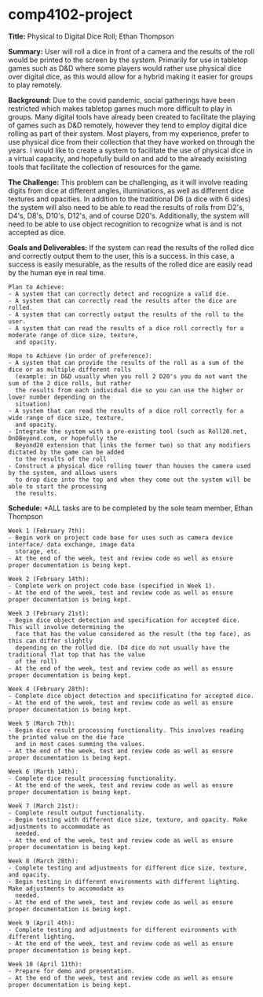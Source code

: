 # comp4102-project

<b>Title:</b> Physical to Digital Dice Roll; Ethan Thompson

<b>Summary:</b> User will roll a dice in front of a camera and the results of the roll would be printed to the screen by the system. Primarily for use in tabletop games such as D&D where some players would rather use physical dice over digital dice, as this would allow for a hybrid making it easier for groups to play remotely.

<b>Background:</b> Due to the covid pandemic, social gatherings have been restricted which makes tabletop games much more difficult to play in groups. Many digital tools have already been created to facilitate the playing of games such as D&D remotely, however they tend to employ digital dice rolling as part of their system. Most players, from my experience, prefer to use physical dice from their collection that they have worked on through the years. I would like to create a system to facilitate the use of physical dice in a virtual capacity, and hopefully build on and add to the already exisisting tools that facilitate the collection of resources for the game.

<b>The Challenge:</b> This problem can be challenging, as it will involve reading digits from dice at different angles, illuminations, as well as different dice textures and opacities. In addition to the traditional D6 (a dice with 6 sides) the system will also need to be able to read the results of rolls from D2's, D4's, D8's, D10's, D12's, and of course D20's. Additionally, the system will need to be able to use object recognition to recognize what is and is not accepted as dice.

<b>Goals and Deliverables:</b> If the system can read the results of the rolled dice and correctly output them to the user, this is a success. In this case, a success is easily mesurable, as the results of the rolled dice are easily read by the human eye in real time.

    Plan to Achieve:
    - A system that can correctly detect and recognize a valid die.
    - A system that can correctly read the results after the dice are rolled.
    - A system that can correctly output the results of the roll to the user.
    - A system that can read the results of a dice roll correctly for a moderate range of dice size, texture,
      and opacity.

    Hope to Achieve (in order of preference):
    - A system that can provide the results of the roll as a sum of the dice or as multiple different rolls
      (example: in D&D usually when you roll 2 D20's you do not want the sum of the 2 dice rolls, but rather
      the results from each individual die so you can use the higher or lower number depending on the
      situation)
    - A system that can read the results of a dice roll correctly for a wide range of dice size, texture,
      and opacity.
    - Integrate the system with a pre-existing tool (such as Roll20.net, DnDBeyond.com, or hopefully the
      Beyond20 extension that links the former two) so that any modifiers dictated by the game can be added
      to the results of the roll
    - Construct a physical dice rolling tower than houses the camera used by the system, and allows users
      to drop dice into the top and when they come out the system will be able to start the processing
      the results.

<b>Schedule:</b>
*ALL tasks are to be completed by the sole team member, Ethan Thompson

    Week 1 (February 7th):
    - Begin work on project code base for uses such as camera device interface/ data exchange, image data
      storage, etc.
    - At the end of the week, test and review code as well as ensure proper documentation is being kept.
    
    Week 2 (February 14th):
    - Complete work on project code base (specified in Week 1).
    - At the end of the week, test and review code as well as ensure proper documentation is being kept.
    
    Week 3 (February 21st):
    - Begin dice object detection and specification for accepted dice. This will involve determining the
      face that has the value considered as the result (the top face), as this can differ slightly
      depending on the rolled die. (D4 dice do not usually have the traditional flat top that has the value
      of the roll)
    - At the end of the week, test and review code as well as ensure proper documentation is being kept.
    
    Week 4 (February 28th):
    - Complete dice object detection and speciificatino for accepted dice.
    - At the end of the week, test and review code as well as ensure proper documentation is being kept.
    
    Week 5 (March 7th):
    - Begin dice result processing functionality. This involves reading the printed value on the die face
      and in most cases summing the values.
    - At the end of the week, test and review code as well as ensure proper documentation is being kept.
    
    Week 6 (Marth 14th):
    - Complete dice result processing functionality.
    - At the end of the week, test and review code as well as ensure proper documentation is being kept.
    
    Week 7 (March 21st):
    - Complete result output functionality.
    - Begin testing with different dice size, texture, and opacity. Make adjustments to accommodate as
      needed.
    - At the end of the week, test and review code as well as ensure proper documentation is being kept.
    
    Week 8 (March 28th):
    - Complete testing and adjustments for different dice size, texture, and opacity.
    - Begin testing in different environments with different lighting. Make adjustments to accomodate as
      needed.
    - At the end of the week, test and review code as well as ensure proper documentation is being kept.
    
    Week 9 (April 4th):
    - Complete testing and adjustments for different evironments with different lighting.
    - At the end of the week, test and review code as well as ensure proper documentation is being kept.
    
    Week 10 (April 11th):
    - Prepare for demo and presentation.
    - At the end of the week, test and review code as well as ensure proper documentation is being kept.
